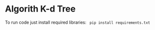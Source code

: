 # Algorith K-d Tree
To run code just install required libraries:
``` pip install requirements.txt```
